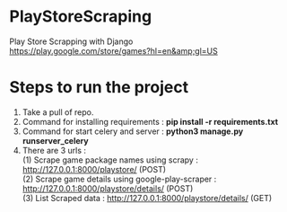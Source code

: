 # PlayStoreScraping
Play Store Scrapping with Django \
https://play.google.com/store/games?hl=en&amp;gl=US

# Steps to run the project
1. Take a pull of repo.
2. Command for installing requirements : **pip install -r requirements.txt**
3. Command for start celery and server : **python3 manage.py runserver_celery**
4. There are 3 urls :\
   (1) Scrape game package names using scrapy : http://127.0.0.1:8000/playstore/ (POST)\
   (2) Scrape game details using google-play-scraper : http://127.0.0.1:8000/playstore/details/ (POST)\
   (3) List Scraped data : http://127.0.0.1:8000/playstore/details/ (GET)